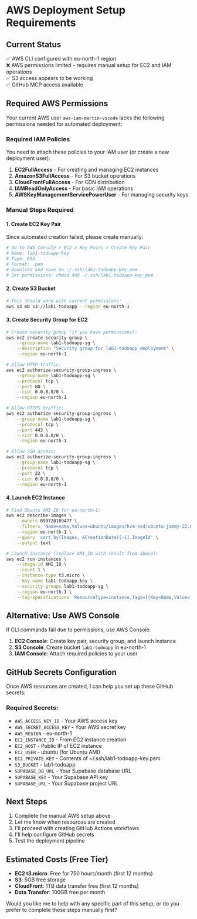 # AWS Deployment Setup Requirements

## Current Status
✅ AWS CLI configured with eu-north-1 region  
❌ AWS permissions limited - requires manual setup for EC2 and IAM operations  
✅ S3 access appears to be working  
✅ GitHub MCP access available  

## Required AWS Permissions

Your current AWS user `aws-iam-martin-vscode` lacks the following permissions needed for automated deployment:

### Required IAM Policies
You need to attach these policies to your IAM user (or create a new deployment user):

1. **EC2FullAccess** - For creating and managing EC2 instances
2. **AmazonS3FullAccess** - For S3 bucket operations  
3. **CloudFrontFullAccess** - For CDN distribution
4. **IAMReadOnlyAccess** - For basic IAM operations
5. **AWSKeyManagementServicePowerUser** - For managing security keys

### Manual Steps Required

#### 1. Create EC2 Key Pair
Since automated creation failed, please create manually:

```bash
# Go to AWS Console > EC2 > Key Pairs > Create Key Pair
# Name: lab1-todoapp-key
# Type: RSA
# Format: .pem
# Download and save to ~/.ssh/lab1-todoapp-key.pem
# Set permissions: chmod 400 ~/.ssh/lab1-todoapp-key.pem
```

#### 2. Create S3 Bucket
```bash
# This should work with current permissions:
aws s3 mb s3://lab1-todoapp --region eu-north-1
```

#### 3. Create Security Group for EC2
```bash
# Create security group (if you have permissions):
aws ec2 create-security-group \
    --group-name lab1-todoapp-sg \
    --description "Security group for lab1-todoapp deployment" \
    --region eu-north-1

# Allow HTTP traffic:
aws ec2 authorize-security-group-ingress \
    --group-name lab1-todoapp-sg \
    --protocol tcp \
    --port 80 \
    --cidr 0.0.0.0/0 \
    --region eu-north-1

# Allow HTTPS traffic:
aws ec2 authorize-security-group-ingress \
    --group-name lab1-todoapp-sg \
    --protocol tcp \
    --port 443 \
    --cidr 0.0.0.0/0 \
    --region eu-north-1

# Allow SSH access:
aws ec2 authorize-security-group-ingress \
    --group-name lab1-todoapp-sg \
    --protocol tcp \
    --port 22 \
    --cidr 0.0.0.0/0 \
    --region eu-north-1
```

#### 4. Launch EC2 Instance
```bash
# Find Ubuntu AMI ID for eu-north-1:
aws ec2 describe-images \
    --owners 099720109477 \
    --filters 'Name=name,Values=ubuntu/images/hvm-ssd/ubuntu-jammy-22.04-amd64-server-*' \
    --region eu-north-1 \
    --query 'sort_by(Images, &CreationDate)[-1].ImageId' \
    --output text

# Launch instance (replace AMI_ID with result from above):
aws ec2 run-instances \
    --image-id AMI_ID \
    --count 1 \
    --instance-type t3.micro \
    --key-name lab1-todoapp-key \
    --security-groups lab1-todoapp-sg \
    --region eu-north-1 \
    --tag-specifications 'ResourceType=instance,Tags=[{Key=Name,Value=lab1-todoapp-server}]'
```

## Alternative: Use AWS Console

If CLI commands fail due to permissions, use AWS Console:

1. **EC2 Console**: Create key pair, security group, and launch instance
2. **S3 Console**: Create bucket `lab1-todoapp` in eu-north-1
3. **IAM Console**: Attach required policies to your user

## GitHub Secrets Configuration

Once AWS resources are created, I can help you set up these GitHub secrets:

### Required Secrets:
- `AWS_ACCESS_KEY_ID` - Your AWS access key
- `AWS_SECRET_ACCESS_KEY` - Your AWS secret key  
- `AWS_REGION` - eu-north-1
- `EC2_INSTANCE_ID` - From EC2 instance creation
- `EC2_HOST` - Public IP of EC2 instance
- `EC2_USER` - ubuntu (for Ubuntu AMI)
- `EC2_PRIVATE_KEY` - Contents of ~/.ssh/lab1-todoapp-key.pem
- `S3_BUCKET` - lab1-todoapp
- `SUPABASE_DB_URL` - Your Supabase database URL
- `SUPABASE_KEY` - Your Supabase API key
- `SUPABASE_URL` - Your Supabase project URL

## Next Steps

1. Complete the manual AWS setup above
2. Let me know when resources are created
3. I'll proceed with creating GitHub Actions workflows
4. I'll help configure GitHub secrets
5. Test the deployment pipeline

## Estimated Costs (Free Tier)

- **EC2 t3.micro**: Free for 750 hours/month (first 12 months)
- **S3**: 5GB free storage
- **CloudFront**: 1TB data transfer free (first 12 months)
- **Data Transfer**: 100GB free per month

Would you like me to help with any specific part of this setup, or do you prefer to complete these steps manually first?
